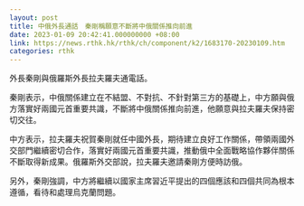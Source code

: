 ```yaml
---
layout: post
title: 中俄外長通話　秦剛稱願意不斷將中俄關係推向前進
date: 2023-01-09 20:42:41.000000000 +08:00
link: https://news.rthk.hk/rthk/ch/component/k2/1683170-20230109.htm
categories: rthk
---
```


外長秦剛與俄羅斯外長拉夫羅夫通電話。

秦剛表示，中俄關係建立在不結盟、不對抗、不針對第三方的基礎上，中方願與俄方落實好兩國元首重要共識，不斷將中俄關係推向前進，他願意與拉夫羅夫保持密切交往。

中方表示，拉夫羅夫祝賀秦剛就任中國外長，期待建立良好工作關係，帶領兩國外交部門繼續密切合作，落實好兩國元首重要共識，推動俄中全面戰略協作夥伴關係不斷取得新成果。俄羅斯外交部說，拉夫羅夫邀請秦剛方便時訪俄。

另外，秦剛強調，中方將繼續以國家主席習近平提出的四個應該和四個共同為根本遵循，看待和處理烏克蘭問題。
